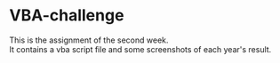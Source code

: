 # VBA-challenge
This is the assignment of the second week.  
It contains a vba script file and some screenshots of each year's result.
